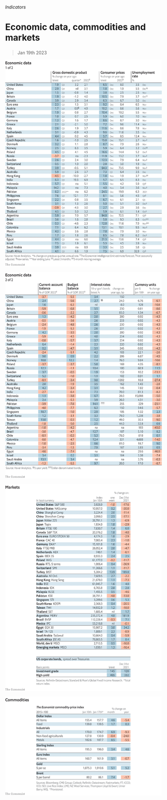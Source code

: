 ###### Indicators

# Economic data, commodities and markets 

#####  

> Jan 19th 2023 

![image](images/20230121_INT101.png) 


![image](images/20230121_INT102.png) 


![image](images/20230121_INT201.png) 


![image](images/20230121_INT401.png) 


